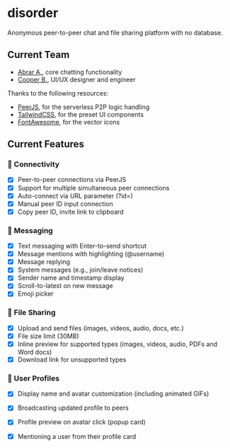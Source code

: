 # disorder
Anonymous peer-to-peer chat and file sharing platform with no database.

## Current Team
- [Abrar A.](#), core chatting functionality
- [Cooper B.](#), UI/UX designer and engineer

Thanks to the following resources:
- [PeerJS](https://peerjs.com/), for the serverless P2P logic handling
- [TailwindCSS](https://tailwindcss.com/), for the preset UI components
- [FontAwesome](https://fontawesome.com/), for the vector icons

## Current Features

### 📡 Connectivity
- [x] Peer-to-peer connections via PeerJS
- [x] Support for multiple simultaneous peer connections
- [x] Auto-connect via URL parameter (?id=)
- [x] Manual peer ID input connection
- [x] Copy peer ID, invite link to clipboard

### 💬 Messaging
- [x] Text messaging with Enter-to-send shortcut
- [x] Message mentions with highlighting (@username)
- [x] Message replying
- [x] System messages (e.g., join/leave notices)
- [x] Sender name and timestamp display
- [x] Scroll-to-latest on new message
- [x] Emoji picker

### 📎 File Sharing
- [x] Upload and send files (images, videos, audio, docs, etc.)
- [x] File size limit (30MB)
- [x] Inline preview for supported types (images, videos, audio, PDFs and Word docs)
- [x] Download link for unsupported types

### 🙋 User Profiles
- [x] Display name and avatar customization (including animated GIFs)
- [x] Broadcasting updated profile to peers
- [x] Profile preview on avatar click (popup card)
- [x] Mentioning a user from their profile card

